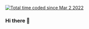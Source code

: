 
<a href="https://wakatime.com/@613e92ff-5012-4afd-aeb7-30356e471c40"><img src="https://wakatime.com/badge/user/613e92ff-5012-4afd-aeb7-30356e471c40.svg" alt="Total time coded since Mar 2 2022" /></a>


### Hi there 👋

<!--
**NOMI2508/NOMI2508** is a ✨ _special_ ✨ repository because its `README.md` (this file) appears on your GitHub profile.

Here are some ideas to get you started:

- 🔭 I’m currently working on ...
- 🌱 I’m currently learning ...
- 👯 I’m looking to collaborate on ...
- 🤔 I’m looking for help with ...
- 💬 Ask me about ...
- 📫 How to reach me: ...
- 😄 Pronouns: ...
- ⚡ Fun fact: ...
-->
